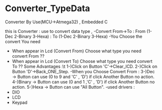 # Converter_TypeData
Converter By Use(MCU->Atmega32) , Embedded C

this is Converter : use to convert data type ,
-Convert From->To : From (1-Dec 2-Binary 3-Hexa) : To (1-Dec 2-Binary 3-Hexa)
-You Choose the convert You need
- When appear in Lcd (Convert From) Choose what type you need convert From ??
- When appear in Lcd (Convert To) Choose what type you need convert To ??
Some Advantages :\t
1-)Click on Button 'C'->Clear_lCD.
2-)Click on Button 'D'->Back_ONE_Step.
-When you Choose Convert From :
3-)Dec -> Button can use (0 to 9 and 'C' , 'D') if click Another Button no action.
4-)Binary -> Button can use (0 and 1 ,'C' , 'D') if click Another Button no action.
5-)Hexa ->  Button can use "All Button".
-used drivers : 
 - DIO 
 - LCD 
 - Keypad
   

